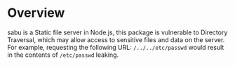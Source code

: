 # Overview

sabu is a Static file server in Node.js, this package is vulnerable to Directory Traversal, which may allow access to sensitive files and data on the server. For example, requesting the following URL: `/../../etc/passwd` would result in the contents of `/etc/passwd` leaking.
